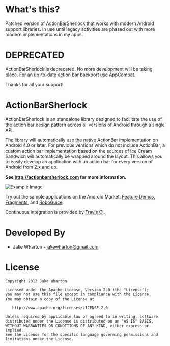 # What's this?
Patched version of ActionBarSherlock that works with modern Android support libraries. In use until legacy activities are phased out with more modern implementations in my apps.

# DEPRECATED

ActionBarSherlock is deprecated. No more development will be taking place. For an up-to-date action bar backport
use [AppCompat](http://android-developers.blogspot.com/2014/10/appcompat-v21-material-design-for-pre.html).

Thanks for all your support!


ActionBarSherlock
=================

ActionBarSherlock is an standalone library designed to facilitate the use of
the action bar design pattern across all versions of Android through a single
API.

The library will automatically use the [native ActionBar][2] implementation on
Android 4.0 or later. For previous versions which do not include ActionBar, a
custom action bar implementation based on the sources of Ice Cream Sandwich
will automatically be wrapped around the layout. This allows you to easily
develop an application with an action bar for every version of Android from 2.x
and up.

**See http://actionbarsherlock.com for more information.**

![Example Image][3]

Try out the sample applications on the Android Market: [Feature Demos][4],
[Fragments][5], and [RoboGuice][6].

Continuous integration is provided by [Travis CI][7].



Developed By
============

* Jake Wharton - <jakewharton@gmail.com>



License
=======

    Copyright 2012 Jake Wharton

    Licensed under the Apache License, Version 2.0 (the "License");
    you may not use this file except in compliance with the License.
    You may obtain a copy of the License at

       http://www.apache.org/licenses/LICENSE-2.0

    Unless required by applicable law or agreed to in writing, software
    distributed under the License is distributed on an "AS IS" BASIS,
    WITHOUT WARRANTIES OR CONDITIONS OF ANY KIND, either express or implied.
    See the License for the specific language governing permissions and
    limitations under the License.





 [1]: http://android-developers.blogspot.com/2011/03/fragments-for-all.html
 [2]: http://developer.android.com/guide/topics/ui/actionbar.html
 [3]: http://actionbarsherlock.com/static/feature.png
 [4]: https://play.google.com/store/apps/details?id=com.actionbarsherlock.sample.demos
 [5]: https://play.google.com/store/apps/details?id=com.actionbarsherlock.sample.fragments
 [6]: https://play.google.com/store/apps/details?id=com.actionbarsherlock.sample.roboguice
 [7]: https://travis-ci.org/JakeWharton/ActionBarSherlock
